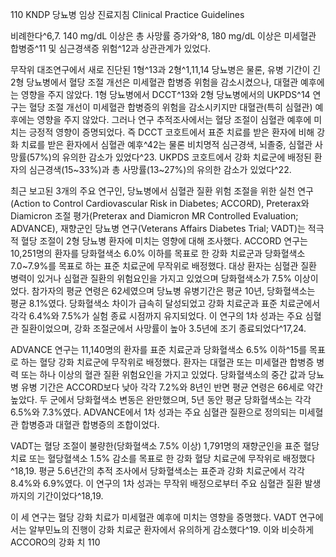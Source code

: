 110
KNDP 당뇨병 임상 진료지침 Clinical Practice Guidelines

비례한다^6,7. 140 mg/dL 이상은 총 사망률 증가와^8, 180 mg/dL 이상은 미세혈관 합병증^11 및 심근경색증 위험^12과 상관관계가 있었다.

무작위 대조연구에서 새로 진단된 1형^13과 2형^1,11,14 당뇨병은 물론, 유병 기간이 긴 2형 당뇨병에서 혈당 조절 개선은 미세혈관 합병증 위험을 감소시켰으나, 대혈관 예후에는 영향을 주지 않았다. 1형 당뇨병에서 DCCT^13와 2형 당뇨병에서의 UKPDS^14 연구는 혈당 조절 개선이 미세혈관 합병증의 위험을 감소시키지만 대혈관(특히 심혈관) 예후에는 영향을 주지 않았다. 그러나 연구 추적조사에서는 혈당 조절이 심혈관 예후에 미치는 긍정적 영향이 증명되었다. 즉 DCCT 코호트에서 표준 치료를 받은 환자에 비해 강화 치료를 받은 환자에서 심혈관 예후^42는 물론 비치명적 심근경색, 뇌졸중, 심혈관 사망률(57%)의 유의한 감소가 있었다^23. UKPDS 코호트에서 강화 치료군에 배정된 환자의 심근경색(15~33%)과 총 사망률(13~27%)의 유의한 감소가 있었다^22.

최근 보고된 3개의 주요 연구인, 당뇨병에서 심혈관 질환 위험 조절을 위한 실천 연구(Action to Control Cardiovascular Risk in Diabetes; ACCORD), Preterax와 Diamicron 조절 평가(Preterax and Diamicron MR Controlled Evaluation; ADVANCE), 재향군인 당뇨병 연구(Veterans Affairs Diabetes Trial; VADT)는 적극적 혈당 조절이 2형 당뇨병 환자에 미치는 영향에 대해 조사했다. ACCORD 연구는 10,251명의 환자를 당화혈색소 6.0% 이하를 목표로 한 강화 치료군과 당화혈색소 7.0~7.9%를 목표로 하는 표준 치료군에 무작위로 배정했다. 대상 환자는 심혈관 질환 병력이 있거나 심혈관 질환의 위험요인을 가지고 있었으며 당화혈색소가 7.5% 이상이었다. 참가자의 평균 연령은 62세였으며 당뇨병 유병기간은 평균 10년, 당화혈색소는 평균 8.1%였다. 당화혈색소 차이가 급속히 달성되었고 강화 치료군과 표준 치료군에서 각각 6.4%와 7.5%가 실험 종료 시점까지 유지되었다. 이 연구의 1차 성과는 주요 심혈관 질환이었으며, 강화 조절군에서 사망률이 높아 3.5년에 조기 종료되었다^17,24.

ADVANCE 연구는 11,140명의 환자를 표준 치료군과 당화혈색소 6.5% 이하^15를 목표로 하는 혈당 강화 치료군에 무작위로 배정했다. 환자는 대혈관 또는 미세혈관 합병증 병력 또는 하나 이상의 혈관 질환 위험요인을 가지고 있었다. 당화혈색소의 중간 값과 당뇨병 유병 기간은 ACCORD보다 낮아 각각 7.2%와 8년인 반면 평균 연령은 66세로 약간 높았다. 두 군에서 당화혈색소 변동은 완만했으며, 5년 동안 평균 당화혈색소는 각각 6.5%와 7.3%였다. ADVANCE에서 1차 성과는 주요 심혈관 질환으로 정의되는 미세혈관 합병증과 대혈관 합병증의 조합이었다.

VADT는 혈당 조절이 불량한(당화혈색소 7.5% 이상) 1,791명의 재향군인을 표준 혈당 치료 또는 혈당혈색소 1.5% 감소를 목표로 한 강화 혈당 치료군에 무작위로 배정했다^18,19. 평균 5.6년간의 추적 조사에서 당화혈색소는 표준과 강화 치료군에서 각각 8.4%와 6.9%였다. 이 연구의 1차 성과는 무작위 배정으로부터 주요 심혈관 질환 발생까지의 기간이었다^18,19.

이 세 연구는 혈당 강화 치료가 미세혈관 예후에 미치는 영향을 증명했다. VADT 연구에서는 알부민뇨의 진행이 강화 치료군 환자에서 유의하게 감소했다^19. 이와 비슷하게 ACCORO의 강화 치
<PAGE>110